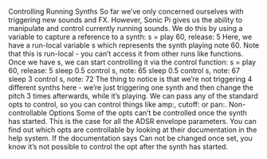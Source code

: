Controlling Running Synths 
So far we’ve only concerned ourselves with triggering new sounds and FX. However, Sonic Pi gives us the ability to manipulate and control currently running sounds. We do this by using a variable to capture a reference to a synth: 
s = play 60, release: 5 
Here, we have a run-local variable s which represents the synth playing note 60. Note that this is run-local - you can’t access it from other runs like functions. 
Once we have s, we can start controlling it via the control function: 
s = play 60, release: 5
sleep 0.5
control s, note: 65
sleep 0.5
control s, note: 67
sleep 3
control s, note: 72 
The thing to notice is that we’re not triggering 4 different synths here - we’re just triggering one synth and then change the pitch 3 times afterwards, while it’s playing. 
We can pass any of the standard opts to control, so you can control things like amp:, cutoff: or pan:. 
Non-controllable Options 
Some of the opts can’t be controlled once the synth has started. This is the case for all the ADSR envelope parameters. You can find out which opts are controllable by looking at their documentation in the help system. If the documentation says Can not be changed once set, you know it’s not possible to control the opt after the synth has started. 
